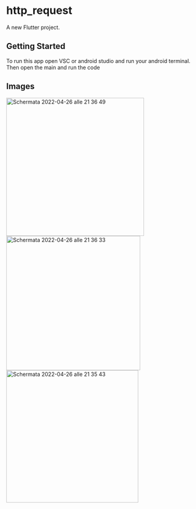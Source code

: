 # http_request

A new Flutter project.

## Getting Started
To run this app open VSC or android studio and run your android terminal. 
Then open the main and run the code

## Images

<img width="365" alt="Schermata 2022-04-26 alle 21 36 49" src="https://user-images.githubusercontent.com/88108002/165382016-cad1f568-f768-44de-ae16-e67afc3d7589.png">

<img width="355" alt="Schermata 2022-04-26 alle 21 36 33" src="https://user-images.githubusercontent.com/88108002/165382037-b86d6b3a-892b-4fd3-aa6b-cb83f0996f6b.png">

<img width="350" alt="Schermata 2022-04-26 alle 21 35 43" src="https://user-images.githubusercontent.com/88108002/165382041-b1fe0d53-d275-4c57-85ae-0d9754c3b042.png">
